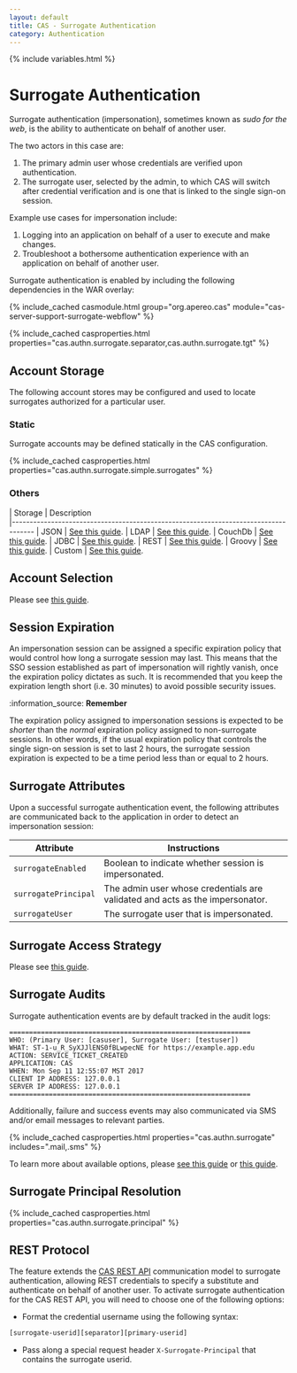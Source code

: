 ```yaml
---
layout: default
title: CAS - Surrogate Authentication
category: Authentication
---
```

{% include variables.html %}


# Surrogate Authentication

Surrogate authentication (impersonation), sometimes known as *sudo for the web*, 
is the ability to authenticate on behalf of another user. 

The two actors in this case are:

1. The primary admin user whose credentials are verified upon authentication.
2. The surrogate user, selected by the admin, to which CAS will switch after credential verification and is one that is linked to the single sign-on session.

Example use cases for impersonation include:

1. Logging into an application on behalf of a user to execute and make changes.
2. Troubleshoot a bothersome authentication experience with an application on behalf of another user.

Surrogate authentication is enabled by including the following dependencies in the WAR overlay:

{% include_cached casmodule.html group="org.apereo.cas" module="cas-server-support-surrogate-webflow" %}

{% include_cached casproperties.html properties="cas.authn.surrogate.separator,cas.authn.surrogate.tgt" %}

## Account Storage

The following account stores may be configured and used to locate surrogates authorized for a particular user.

### Static

Surrogate accounts may be defined statically in the CAS configuration. 

{% include_cached casproperties.html properties="cas.authn.surrogate.simple.surrogates" %}

### Others

| Storage          | Description                                         
|------------------------------------------------------------------------------------
| JSON             | [See this guide](Surrogate-Authentication-Storage-JSON.html).
| LDAP             | [See this guide](Surrogate-Authentication-Storage-LDAP.html).
| CouchDb          | [See this guide](Surrogate-Authentication-Storage-CouchDb.html).
| JDBC             | [See this guide](Surrogate-Authentication-Storage-JDBC.html).
| REST             | [See this guide](Surrogate-Authentication-Storage-REST.html).
| Groovy           | [See this guide](Surrogate-Authentication-Storage-Groovy.html).
| Custom           | [See this guide](Surrogate-Authentication-Storage-Custom.html).

## Account Selection

Please see [this guide](Surrogate-Authentication-AccountSelection.html).

## Session Expiration

An impersonation session can be assigned a specific expiration policy that would control how long a surrogate session 
may last. This means that the SSO session established as part of impersonation will rightly vanish, once the 
expiration policy dictates as such. It is recommended that you keep the expiration length short (i.e. 30 minutes) to avoid possible security issues.

<div class="alert alert-info">:information_source: <strong>Remember</strong><p>
The expiration policy assigned to impersonation sessions is expected to be <i>shorter</i> than the <i>normal</i> expiration policy
assigned to non-surrogate sessions. In other words, if the usual expiration policy that controls the single sign-on session is set to last
2 hours, the surrogate session expiration is expected to be a time period less than or equal to 2 hours.
</p></div>

## Surrogate Attributes

Upon a successful surrogate authentication event, the following 
attributes are communicated back to the application in order to detect an impersonation session:

| Attribute            | Instructions                                                                 |
|----------------------|------------------------------------------------------------------------------|
| `surrogateEnabled`   | Boolean to indicate whether session is impersonated.                         |
| `surrogatePrincipal` | The admin user whose credentials are validated and acts as the impersonator. |
| `surrogateUser`      | The surrogate user that is impersonated.                                     |

## Surrogate Access Strategy

Please see [this guide](Surrogate-Authentication-AccessStrategy.html).             

## Surrogate Audits

Surrogate authentication events are by default tracked in the audit logs:

```
=============================================================
WHO: (Primary User: [casuser], Surrogate User: [testuser])
WHAT: ST-1-u_R_SyXJJlENS0fBLwpecNE for https://example.app.edu
ACTION: SERVICE_TICKET_CREATED
APPLICATION: CAS
WHEN: Mon Sep 11 12:55:07 MST 2017
CLIENT IP ADDRESS: 127.0.0.1
SERVER IP ADDRESS: 127.0.0.1
=============================================================
```

Additionally, failure and success events may also communicated via SMS and/or email messages to relevant parties. 
     
{% include_cached casproperties.html properties="cas.authn.surrogate" includes=".mail,.sms" %}

To learn more about available options, please [see this guide](../notifications/SMS-Messaging-Configuration.html) 
or [this guide](../notifications/Sending-Email-Configuration.html).
 
## Surrogate Principal Resolution

{% include_cached casproperties.html properties="cas.authn.surrogate.principal" %}

## REST Protocol

The feature extends the [CAS REST API](../protocol/REST-Protocol.html) communication model to surrogate authentication,
allowing REST credentials to specify a substitute and authenticate on behalf of another user. To activate surrogate authentication
for the CAS REST API, you will need to choose one of the following options:

- Format the credential username using the following syntax:

```bash
[surrogate-userid][separator][primary-userid]
```

- Pass along a special request header `X-Surrogate-Principal` that contains the surrogate userid.

